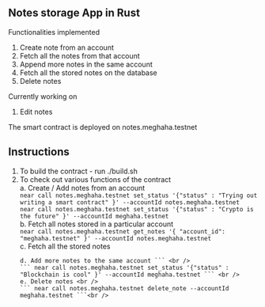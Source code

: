 ## Notes storage App in Rust
Functionalities implemented
1. Create note from an account
2. Fetch all the notes from that account
3. Append more notes in the same account
4. Fetch all the stored notes on the database
5. Delete notes 

Currently working on 
1. Edit notes

The smart contract is deployed on notes.meghaha.testnet

## Instructions 
1. To build the contract - run ./build.sh  <br />
2. To check out various functions of the contract <br />
   a. Create / Add notes from an account <br />
   ``` near call notes.meghaha.testnet set_status '{"status" : "Trying out writing a smart contract" }' --accountId notes.meghaha.testnet ``` <br />
   ``` near call notes.meghaha.testnet set_status '{"status" : "Crypto is the future" }' --accountId meghaha.testnet ``` <br />
   b. Fetch all notes stored in a particular account <br />
   ``` near call notes.meghaha.testnet get_notes '{ "account_id": "meghaha.testnet" }' --accountId notes.meghaha.testnet ``` <br />
   c. Fetch all the stored notes <br />
   ```near call notes.meghaha.testnet get_updates --accountId notes.meghaha.testnet <br />
   d. Add more notes to the same account ``` <br />
   ``` near call notes.meghaha.testnet set_status '{"status" : "Blockchain is cool" }' --accountId meghaha.testnet ``` <br />
   e. Delete notes <br />
   ``` near call notes.meghaha.testnet delete_note --accountId meghaha.testnet ```<br />

    
   







